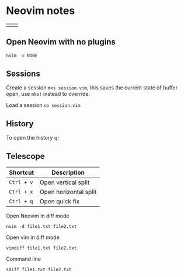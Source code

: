 # Neovim notes

|     |     |
| --- | --- |
|     |     |

## Open Neovim with no plugins

```bash
nvim -u NONE
```

## Sessions

Create a session `mks session.vim`, this saves the current state of buffer open, use `mks!` instead to override.

Load a session `so session.vim`

## History

To open the history `q:`

## Telescope

| Shortcut   | Description           |
| ---------- | --------------------- |
| `Ctrl + v` | Open vertical split   |
| `Ctrl + x` | Open horizontal split |
| `Ctrl + q` | Open quick fix        |


Open Neovim in diff mode

```plain
nvim -d file1.txt file2.txt
```

Open vim in diff mode

```plain
vimdiff file1.txt file2.txt
```

Command line

```plain
sdiff file1.txt file2.txt
```
